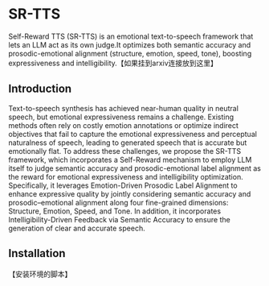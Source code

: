 # SR-TTS

Self-Reward TTS (SR-TTS) is an emotional text-to-speech framework that lets an LLM act as its own judge.It optimizes both semantic accuracy and prosodic-emotional alignment (structure, emotion, speed, tone), boosting expressiveness and intelligibility.【如果挂到arxiv连接放到这里】

## Introduction

Text-to-speech synthesis has achieved near-human quality in neutral speech, but emotional expressiveness remains a challenge. Existing methods often rely on costly emotion annotations or optimize indirect objectives that fail to capture the emotional expressiveness and perceptual naturalness of speech, leading to generated speech that is accurate but emotionally flat. To address these challenges, we propose the SR-TTS framework, which incorporates a Self-Reward mechanism to employ LLM itself to judge semantic accuracy and prosodic-emotional label alignment as the reward for emotional expressiveness and intelligibility optimization. Specifically, it leverages Emotion-Driven Prosodic Label Alignment to enhance expressive quality by jointly considering semantic accuracy and prosodic–emotional alignment along four fine-grained dimensions: Structure, Emotion, Speed, and Tone. In addition, it incorporates Intelligibility-Driven Feedback via Semantic Accuracy to ensure the generation of clear and accurate speech.

## Installation

【安装环境的脚本】

